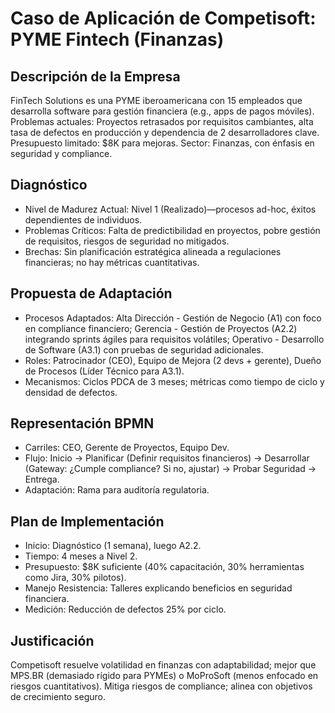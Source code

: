 # Caso de Aplicación de Competisoft: PYME Fintech (Finanzas)

## Descripción de la Empresa
FinTech Solutions es una PYME iberoamericana con 15 empleados que desarrolla software para gestión financiera (e.g., apps de pagos móviles). Problemas actuales: Proyectos retrasados por requisitos cambiantes, alta tasa de defectos en producción y dependencia de 2 desarrolladores clave. Presupuesto limitado: $8K para mejoras. Sector: Finanzas, con énfasis en seguridad y compliance.

## Diagnóstico
- Nivel de Madurez Actual: Nivel 1 (Realizado)—procesos ad-hoc, éxitos dependientes de individuos.
- Problemas Críticos: Falta de predictibilidad en proyectos, pobre gestión de requisitos, riesgos de seguridad no mitigados.
- Brechas: Sin planificación estratégica alineada a regulaciones financieras; no hay métricas cuantitativas.

## Propuesta de Adaptación
- Procesos Adaptados: Alta Dirección - Gestión de Negocio (A1) con foco en compliance financiero; Gerencia - Gestión de Proyectos (A2.2) integrando sprints ágiles para requisitos volátiles; Operativo - Desarrollo de Software (A3.1) con pruebas de seguridad adicionales.
- Roles: Patrocinador (CEO), Equipo de Mejora (2 devs + gerente), Dueño de Procesos (Líder Técnico para A3.1).
- Mecanismos: Ciclos PDCA de 3 meses; métricas como tiempo de ciclo y densidad de defectos.

## Representación BPMN
- Carriles: CEO, Gerente de Proyectos, Equipo Dev.
- Flujo: Inicio → Planificar (Definir requisitos financieros) → Desarrollar (Gateway: ¿Cumple compliance? Si no, ajustar) → Probar Seguridad → Entrega.
- Adaptación: Rama para auditoría regulatoria.

## Plan de Implementación
- Inicio: Diagnóstico (1 semana), luego A2.2.
- Tiempo: 4 meses a Nivel 2.
- Presupuesto: $8K suficiente (40% capacitación, 30% herramientas como Jira, 30% pilotos).
- Manejo Resistencia: Talleres explicando beneficios en seguridad financiera.
- Medición: Reducción de defectos 25% por ciclo.

## Justificación
Competisoft resuelve volatilidad en finanzas con adaptabilidad; mejor que MPS.BR (demasiado rígido para PYMEs) o MoProSoft (menos enfocado en riesgos cuantitativos). Mitiga riesgos de compliance; alinea con objetivos de crecimiento seguro. 